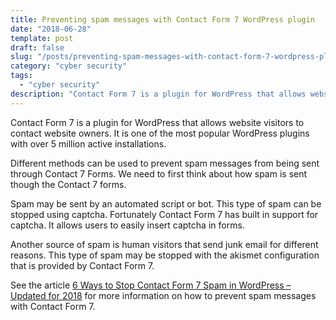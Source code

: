 ```yaml
---
title: Preventing spam messages with Contact Form 7 WordPress plugin
date: "2018-06-28"
template: post
draft: false
slug: "/posts/preventing-spam-messages-with-contact-form-7-wordpress-plugin"
category: "cyber security"
tags:
  - "cyber security"
description: "Contact Form 7 is a plugin for WordPress that allows website visitors to contact website owners. It is one of the most popular WordPress plugins with over 5 million active installations."
---
```


Contact Form 7 is a plugin for WordPress that allows website visitors to contact website owners. It is one of the most popular WordPress plugins with over 5 million active installations.

Different methods can be used to prevent spam messages from being sent through Contact 7 Forms. We need to first think about how spam is sent though the Contact 7 forms.

Spam may be sent by an automated script or bot. This type of spam can be stopped using captcha. Fortunately Contact Form 7 has built in support for captcha. It allows users to easily insert captcha in forms.

Another source of spam is human visitors that send junk email for different reasons. This type of spam may be stopped with the akismet configuration that is provided by Contact Form 7.

See the article [6 Ways to Stop Contact Form 7 Spam in WordPress – Updated for 2018](https://barn2.co.uk/stop-contact-form-7-spam/) for more information on how to prevent spam messages with Contact Form 7.
